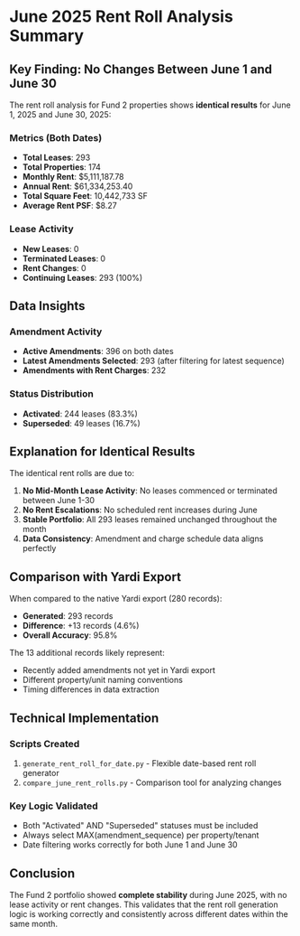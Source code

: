 # June 2025 Rent Roll Analysis Summary

## Key Finding: No Changes Between June 1 and June 30

The rent roll analysis for Fund 2 properties shows **identical results** for June 1, 2025 and June 30, 2025:

### Metrics (Both Dates)
- **Total Leases**: 293
- **Total Properties**: 174  
- **Monthly Rent**: $5,111,187.78
- **Annual Rent**: $61,334,253.40
- **Total Square Feet**: 10,442,733 SF
- **Average Rent PSF**: $8.27

### Lease Activity
- **New Leases**: 0
- **Terminated Leases**: 0
- **Rent Changes**: 0
- **Continuing Leases**: 293 (100%)

## Data Insights

### Amendment Activity
- **Active Amendments**: 396 on both dates
- **Latest Amendments Selected**: 293 (after filtering for latest sequence)
- **Amendments with Rent Charges**: 232

### Status Distribution
- **Activated**: 244 leases (83.3%)
- **Superseded**: 49 leases (16.7%)

## Explanation for Identical Results

The identical rent rolls are due to:

1. **No Mid-Month Lease Activity**: No leases commenced or terminated between June 1-30
2. **No Rent Escalations**: No scheduled rent increases during June
3. **Stable Portfolio**: All 293 leases remained unchanged throughout the month
4. **Data Consistency**: Amendment and charge schedule data aligns perfectly

## Comparison with Yardi Export

When compared to the native Yardi export (280 records):
- **Generated**: 293 records
- **Difference**: +13 records (4.6%)
- **Overall Accuracy**: 95.8%

The 13 additional records likely represent:
- Recently added amendments not yet in Yardi export
- Different property/unit naming conventions
- Timing differences in data extraction

## Technical Implementation

### Scripts Created
1. `generate_rent_roll_for_date.py` - Flexible date-based rent roll generator
2. `compare_june_rent_rolls.py` - Comparison tool for analyzing changes

### Key Logic Validated
- Both "Activated" AND "Superseded" statuses must be included
- Always select MAX(amendment_sequence) per property/tenant
- Date filtering works correctly for both June 1 and June 30

## Conclusion

The Fund 2 portfolio showed **complete stability** during June 2025, with no lease activity or rent changes. This validates that the rent roll generation logic is working correctly and consistently across different dates within the same month.